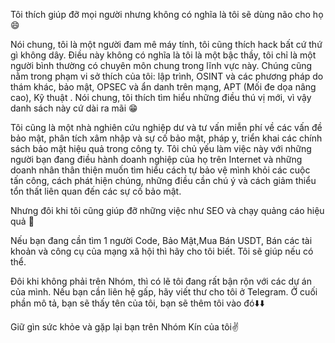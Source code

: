 Tôi thích giúp đỡ mọi người nhưng không có nghĩa là tôi sẽ dùng não cho họ 😄

Nói chung, tôi là một người đam mê máy tính, tôi cũng thích hack bất cứ thứ gì không dây. Điều này không có nghĩa là tôi là một bậc thầy, tôi chỉ là một người bình thường có chuyên môn chung trong lĩnh vực này. Chúng cũng nằm trong phạm vi sở thích của tôi: lập trình, OSINT và các phương pháp do thám khác, bảo mật, OPSEC và ẩn danh trên mạng, APT (Mối đe dọa nâng cao), Kỹ thuật . Nói chung, tôi thích tìm hiểu những điều thú vị mới, vì vậy danh sách này cứ dài ra mãi 😁

Tôi cũng là một nhà nghiên cứu nghiệp dư và tư vấn miễn phí về các vấn đề bảo mật, phân tích xâm nhập và sự cố bảo mật, pháp y, triển khai các chính sách bảo mật hiệu quả trong công ty. Tôi chủ yếu làm việc này với những người bạn đang điều hành doanh nghiệp của họ trên Internet và những doanh nhân thân thiện muốn tìm hiểu cách tự bảo vệ mình khỏi các cuộc tấn công, cách phát hiện chúng, những điều cần chú ý và cách giảm thiểu tổn thất liên quan đến các sự cố bảo mật.

Nhưng đôi khi tôi cũng giúp đỡ những việc như SEO và chạy quảng cáo hiệu quả 🌱 

Nếu bạn đang cần tìm 1 người Code, Bảo Mật,Mua Bán USDT, Bán các tài khoản và công cụ của mạng xã hội thì hãy cho tôi biết. Tôi sẽ giúp nếu có thể.

Đôi khi không phải trên Nhóm, thì có lẽ tôi đang rất bận rộn với các dự án của mình. Nếu bạn cần liên hệ gấp, hãy viết thư cho tôi ở Telegram. Ở cuối phần mô tả, bạn sẽ thấy tên của tôi, bạn sẽ thêm tôi vào đó⬇️⬇️

Giữ gìn sức khỏe và gặp lại bạn trên Nhóm Kín của tôi✌️

<!---
vnLoader/vnLoader is a ✨ special ✨ repository because its `README.md` (this file) appears on your GitHub profile.
You can click the Preview link to take a look at your changes.
--->
